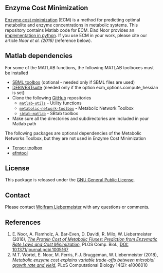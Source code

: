Enzyme Cost Minimization
------------------------

[Enzyme cost minimization](https://www.metabolic-economics.de/enzyme-cost-minimization/) (ECM) is a method for predicting optimal metabolite and enzyme concentrations in metabolic systems.
This repository contains Matlab code for ECM. Elad Noor provides an [implementation in python](https://gitlab.com/equilibrator/equilibrator-pathway).
If you use ECM in your work, please cite our article *Noor et al. (2016)* (reference below). 

## Matlab dependencies

For some of the MATLAB functions, the following MATLAB toolboxes must be installed
- [SBML toolbox](http://sbml.org/Software/SBMLToolbox) (optional - needed only if SBML files are used)
- [DERIVESTsuite](http://www.mathworks.com/matlabcentral/fileexchange/13490-adaptive-robust-numerical-differentiation) (needed only if the option ecm_options.compute_hessian is set)
- Clone the following [GitHub](https://github.com/liebermeister) repositories
    - [`matlab-utils`](https://github.com/liebermeister/matlab-utils) - Utility functions
    - [`metabolic-network-toolbox`](https://github.com/liebermeister/metabolic-network-toolbox) - Metabolic Network Toolbox
    - [`sbtab-matlab`](https://github.com/liebermeister/sbtab-matlab) - SBtab toolbox
-  Make sure all the directories and subdirectories are included in your Matlab path

The following packages are optional dependencies of the Metabolic Networks Toolbox, but they are not used in Enzyme Cost Minimization
- [Tensor toolbox](http://www.sandia.gov/~tgkolda/TensorToolbox/index-2.5.html)
- [efmtool](http://www.csb.ethz.ch/tools/efmtool)

## License
This package is released under the [GNU General Public License](LICENSE).

## Contact
Please contact [Wolfram Liebermeister](mailto:wolfram.liebermeister@gmail.com) with any questions or comments.


## References
1. E. Noor, A. Flamholz, A. Bar-Even, D. Davidi, R. Milo, W. Liebermeister (2016), [*The Protein Cost of Metabolic Fluxes: Prediction from Enzymatic Rate Laws and Cost Minimization*](https://journals.plos.org/ploscompbiol/article?id=10.1371/journal.pcbi.1005167), PLOS Comp. Biol., [DOI: 10.1371/journal.pcbi.1005167](https://www.ncbi.nlm.nih.gov/pmc/articles/PMC5094713/)
2. M.T. Wortel, E. Noor, M. Ferris, F.J. Bruggeman, W. Liebermeister (2018),
[*Metabolic enzyme cost explains variable trade-offs between microbial growth rate and yield*](https://journals.plos.org/ploscompbiol/article?id=10.1371/journal.pcbi.1006010), PLoS Computational Biology 14(2): e1006010